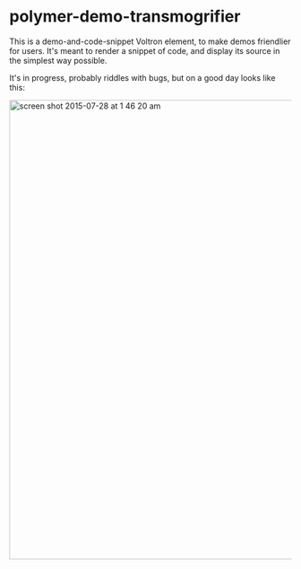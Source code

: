 # polymer-demo-transmogrifier
This is a demo-and-code-snippet Voltron element, to make demos friendlier for users.
It's meant to render a snippet of code, and display its source in the simplest way possible.

It's in progress, probably riddles with bugs, but on a good day looks like this:

<img width="819" alt="screen shot 2015-07-28 at 1 46 20 am" src="https://cloud.githubusercontent.com/assets/1369170/8927181/7d659484-34ca-11e5-960d-a0a8e0faf38d.png">

